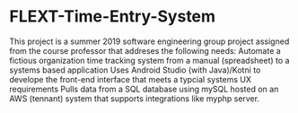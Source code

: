 # FLEXT-Time-Entry-System
This project is a summer 2019 software engineering group project assigned from the course professor that 
addreses the following needs:
Automate a fictious organization time tracking system from a manual (spreadsheet) to a systems based application
Uses Android Studio (with Java)/Kotni to develope the front-end interface that meets a typcial systems UX requirements
Pulls data from a SQL database using mySQL hosted on an AWS (tennant) system that supports integrations like myphp server.


